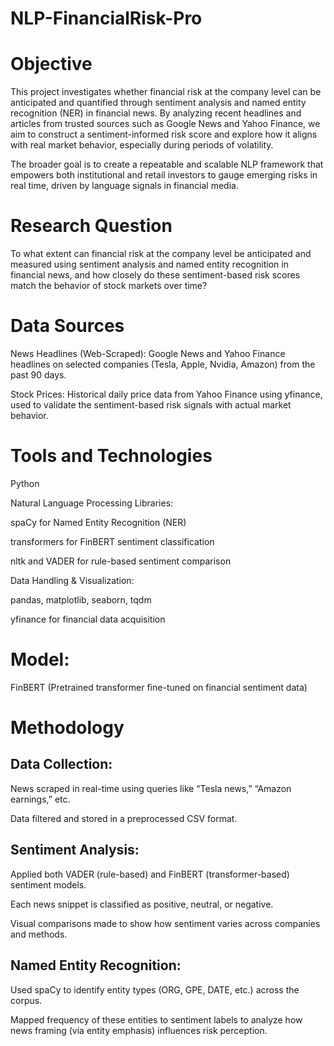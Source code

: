 # NLP-FinancialRisk-Pro

# Objective
This project investigates whether financial risk at the company level can be anticipated and quantified through sentiment analysis and named entity recognition (NER) in financial news. By analyzing recent headlines and articles from trusted sources such as Google News and Yahoo Finance, we aim to construct a sentiment-informed risk score and explore how it aligns with real market behavior, especially during periods of volatility.

The broader goal is to create a repeatable and scalable NLP framework that empowers both institutional and retail investors to gauge emerging risks in real time, driven by language signals in financial media.

# Research Question
To what extent can financial risk at the company level be anticipated and measured using sentiment analysis and named entity recognition in financial news, and how closely do these sentiment-based risk scores match the behavior of stock markets over time?

# Data Sources

News Headlines (Web-Scraped): Google News and Yahoo Finance headlines on selected companies (Tesla, Apple, Nvidia, Amazon) from the past 90 days.

Stock Prices: Historical daily price data from Yahoo Finance using yfinance, used to validate the sentiment-based risk signals with actual market behavior.

# Tools and Technologies

Python

Natural Language Processing Libraries:

spaCy for Named Entity Recognition (NER)

transformers for FinBERT sentiment classification

nltk and VADER for rule-based sentiment comparison

Data Handling & Visualization:

pandas, matplotlib, seaborn, tqdm

yfinance for financial data acquisition

# Model:

FinBERT (Pretrained transformer fine-tuned on financial sentiment data)

# Methodology

## Data Collection:

News scraped in real-time using queries like “Tesla news,” “Amazon earnings,” etc.

Data filtered and stored in a preprocessed CSV format.

## Sentiment Analysis:

Applied both VADER (rule-based) and FinBERT (transformer-based) sentiment models.

Each news snippet is classified as positive, neutral, or negative.

Visual comparisons made to show how sentiment varies across companies and methods.

## Named Entity Recognition:

Used spaCy to identify entity types (ORG, GPE, DATE, etc.) across the corpus.

Mapped frequency of these entities to sentiment labels to analyze how news framing (via entity emphasis) influences risk perception.
